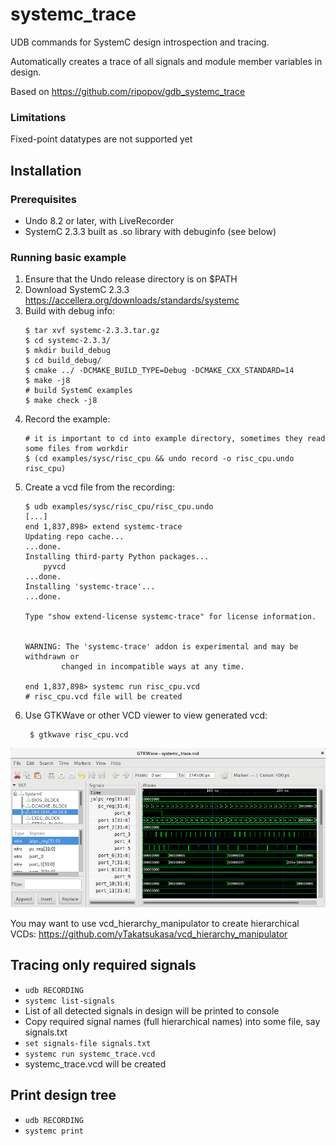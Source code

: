 # systemc_trace

UDB commands for SystemC design introspection and tracing.

Automatically creates a trace of all signals and module member variables in design.

Based on https://github.com/ripopov/gdb_systemc_trace


### Limitations
Fixed-point datatypes are not supported yet


## Installation

### Prerequisites
* Undo 8.2 or later, with LiveRecorder
* SystemC 2.3.3 built as .so library with debuginfo (see below)

### Running basic example
1. Ensure that the Undo release directory is on $PATH
2. Download SystemC 2.3.3 https://accellera.org/downloads/standards/systemc
3. Build with debug info:
    ```
    $ tar xvf systemc-2.3.3.tar.gz 
    $ cd systemc-2.3.3/
    $ mkdir build_debug
    $ cd build_debug/
    $ cmake ../ -DCMAKE_BUILD_TYPE=Debug -DCMAKE_CXX_STANDARD=14
    $ make -j8
    # build SystemC examples
    $ make check -j8
    ```
4. Record the example:
    ```
    # it is important to cd into example directory, sometimes they read some files from workdir
    $ (cd examples/sysc/risc_cpu && undo record -o risc_cpu.undo risc_cpu)
    ```
5. Create a vcd file from the recording:
    ```
    $ udb examples/sysc/risc_cpu/risc_cpu.undo
    [...]
    end 1,837,898> extend systemc-trace
    Updating repo cache...
    ...done.
    Installing third-party Python packages...
        pyvcd
    ...done.
    Installing 'systemc-trace'...
    ...done.

    Type "show extend-license systemc-trace" for license information.


    WARNING: The 'systemc-trace' addon is experimental and may be withdrawn or
            changed in incompatible ways at any time.

    end 1,837,898> systemc run risc_cpu.vcd
    # risc_cpu.vcd file will be created
    ```
6. Use GTKWave or other VCD viewer to view generated vcd:
    ```
     $ gtkwave risc_cpu.vcd 
    ```

![risc_cpu](gtkwave.png)

You may want to use vcd_hierarchy_manipulator to create hierarchical VCDs: 
https://github.com/yTakatsukasa/vcd_hierarchy_manipulator

## Tracing only required signals

* `udb RECORDING`
* `systemc list-signals`
* List of all detected signals in design will be printed to console
* Copy required signal names (full hierarchical names) into some file, say signals.txt
* `set signals-file signals.txt`
* `systemc run systemc_trace.vcd`
* systemc_trace.vcd will be created

## Print design tree

* `udb RECORDING`
* `systemc print`
